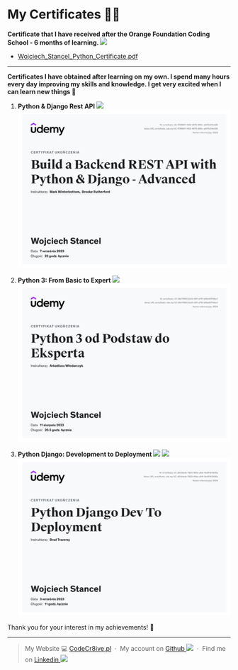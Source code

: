 My Certificates 🧑‍🎓
=== 
**Certificate that I have received after the Orange Foundation Coding School - 6 months of learning. <img width="25px" src="https://github.com/WojciechStancel/Certificates/assets/121879383/139ed469-d321-4a58-a767-52a1ca24bd91" />**
  - [Wojciech_Stancel_Python_Certificate.pdf](Wojciech_Stancel_Python_Certificate.pdf)


---
**Certificates I have obtained after learning on my own. I spend many hours every day improving my skills and knowledge. I get very excited when I can learn new things 🧠**
1. **Python & Django Rest API <img width="75px" src="https://github.com/WojciechStancel/Certificates/assets/121879383/514c248b-d83e-42da-b2ba-fd85a395e636" />**
   ![Python & Django Rest API](https://github.com/WojciechStancel/Certificates/blob/master/Python%20%26%20Django%20Rest%20API.jpg)

2. **Python 3: From Basic to Expert <img width="25px" src="https://github.com/WojciechStancel/Certificates/assets/121879383/139ed469-d321-4a58-a767-52a1ca24bd91"/>**
   ![Python 3: From Basic to Expert](Python_3_from_basic_to_expert.jpg)

3. **Python Django: Development to Deployment <img width="25px" src="https://github.com/WojciechStancel/Certificates/assets/121879383/139ed469-d321-4a58-a767-52a1ca24bd91" /> <img width="45px" src="https://github.com/WojciechStancel/Certificates/assets/121879383/f698d67f-fe9e-451e-bb78-97d7d9e5e5ed" />**
   ![Python Django: Development to Deployment](Python_Django_Dev_To_Deployment.jpg)


Thank you for your interest in my achievements! 🙏

---

> My Website 💻 [CodeCr8ive.pl](https://www.codecr8ive.pl) &nbsp;&middot;&nbsp;
> My account on
[Github <img width="20px" src="https://github.com/WojciechStancel/Notes-React-App/assets/121879383/fc63de6c-91ae-4eb7-ac97-a5a365bdf073)">](https://github.com/WojciechStancel) &nbsp;&middot;&nbsp;
> Find me on
 [Linkedin <img width="20px" src="https://github.com/WojciechStancel/Notes-React-App/assets/121879383/94d42b30-025f-4997-9ff5-9491c49d9026">](https://www.linkedin.com/in/wojciech-stancel/) 
